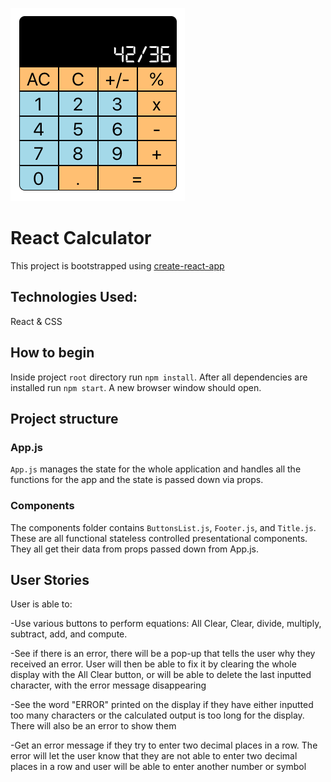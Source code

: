 ![Calculator Screenshot](/src/images/calculator-screenshot.png)


# React Calculator

This project is bootstrapped using [create-react-app](https://github.com/facebook/create-react-app)

## Technologies Used:

React & CSS

## How to begin

Inside project `root` directory run `npm install`. After all dependencies are installed run `npm start`. A new browser window should open.

## Project structure

### App.js

`App.js` manages the state for the whole application and handles all the functions for the app and the state is passed down via props.

### Components

The components folder contains `ButtonsList.js`, `Footer.js`, and `Title.js`. These are all functional stateless controlled presentational components. They all get their data from props passed down from App.js.


## User Stories

User is able to:

-Use various buttons to perform equations: All Clear, Clear, divide, multiply, subtract, add, and compute.

-See if there is an error, there will be a pop-up that tells the user why they received an error. User will then be able to fix it by clearing the whole display with the All Clear button, or will be able to delete the last inputted character, with the error message disappearing

-See the word "ERROR" printed on the display if they have either inputted too many characters or the calculated output is too long for the display. There will also be an error to show them

-Get an error message if they try to enter two decimal places in a row. The error will let the user know that they are not able to enter two decimal places in a row and user will be able to enter another number or symbol
